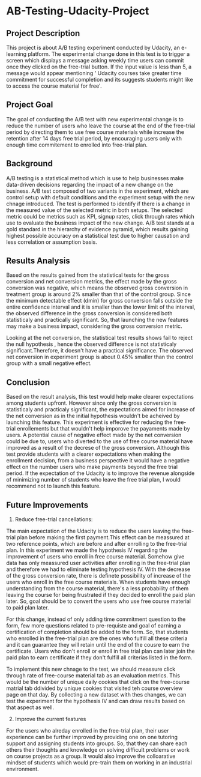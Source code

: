 # AB-Testing-Udacity-Project

## Project Description 
This project is about A/B testing experiment conducted by Udacity, an e-learning platform. The experimental change done in this test is to trigger a screen which displays a message asking weekly time users can commit once they clicked on the  free-trial button. If the input value is less than 5, a message would appear mentioning ' Udacity courses take greater time commitment for successful completion and its suggests students might like to access the course material for free'.

 ## Project Goal 
The goal of conducting the A/B test with new experimental change is to reduce the number of users who leave the course at the end of the free-trial period by directing them to use free course materials while increase the retention after 14 days free trial period, by encouraging users only with enough time commitement to enrolled into free-trial plan.

## Background 
A/B testing is a statistical method which is use to help businesses make data-driven decisions regarding the impact of a new change on the business. A/B test composed of two variants in the experiment, which are control setup with default conditions and the experiment setup with the new chnage introduced. The test is performed to identify if there is a change in the measured value of the selected metric in both setups. The selected metric could be metrics such as KPI, signup rates, click through rates which  use to evaluate the business impact of the new change. A/B test stands at a gold standard in the hierarchy of evidence pyramid, which results gaining highest possible accuracy on a statistical test due to higher causation and less correlation or assumption basis.

## Results Analysis
Based on the results gained from the statistical tests for the gross conversion and net conversion metrics, the effect made by the gross conversion was negative, which means the observed gross conversion in treatment group is around 2% smaller than that of the control group. Since the minimum detectable effect (dmin) for gross conversion falls outside the entire confidence interval  and it is smaller than the lower limit of the interval, the observed difference in the gross conversion is considered both statisticaly and practically significant. So, that launching the new features may make a business impact, considering the gross conversion metric.

Looking at the net conversion, the statistical test results shows fail to reject the null hypothesis , hence the observed difference is not statisticaly significant.Therefore, it doesn't have a practical significance. The observed net conversion in experiment group is about 0.45% smaller than the control group with a small negative effect.

## Conclusion 

Based on the result analysis, this test would help make clearer expectations among students upfront. However since only the gross conversion is statisticaly and practicaly significant, the expectations aimed for increase of the net conversion as in the initial hypothesis wouldn't be acheived by launching this feature. This experiment is effective for reducing the free-trial enrollements but that wouldn't help imporove the payaments made by users. A potential cause of negative effect made by the net conversion could be due to, users who diverted to the use of free course material have improved as a result of the decrese of the gross conversion. Although this test provide students with a clearer expectations when making the enrollment decision, from a business perspective it would have a negative effect on the number users who make payments beyond the free trial period. If the expectation of the Udacity is to improve the revenue alongside of minimizing number of students who leave the free trial plan, I would recommend not to launch this feature. 

## Future Improvements

1. Reduce free-trial cancellations:

 The main expectation of the Udacity is to reduce the users leaving the free-trial plan before making the first payment.This effect can be meassured at two reference points, which are before and after enrolling to the free-trial plan. In this experiment we made the hypothesis IV regarding the improvement of users who enroll in free course material. Somehow give data has only meassured user activities after enrolling in the free-trial plan and therefore we had to eliminate testing hypothesis IV. With the decrease of the gross conversion rate, there is definete possibility of increase of the users who enroll in the free course materials. When students have enough understanding from the course material, there's a less probability of them leaving the course for being frustrated if they decided to enroll the paid plan later. So, goal should be to convert the users who use free course material to paid plan later.

  For this change, instead of only adding time commitment question to the form, few more questions related to pre-requiste and goal of earning a certification of completion should be added to the form. So, that students who enrolled in the free-trial plan are the ones who fulfill all these criteria and it can guarantee they will retain until the end of the cousre to earn the certificate. Users who don't enroll or enroll in free trial plan can later join the paid plan to earn certificate if they don't fulfill all criterias listed in the form. 

   To implement this new chnage to the test, we should meassure click through rate of free-course material tab as an evaluation metrics. This would be the number of unique daily cookies that click on the free-course matrial tab ddivided by unique cookies that visited teh course overview page on that day. By collecting a new dataset with thes changes, we can test the experiment for the hypothesis IV and can draw results based on that aspect as well.

2. Improve the current features

For the users who alreday enrolled in the free-trial plan, their user experience can be further improved by providing one on one tutoring support and assigning students into groups. So, that they can share each others their thoughts and knowledge on solving difficult problems or work on course projects as a group. It would also improve the colloarative mindset of students which would pre-train them on working in an industrial environment.




